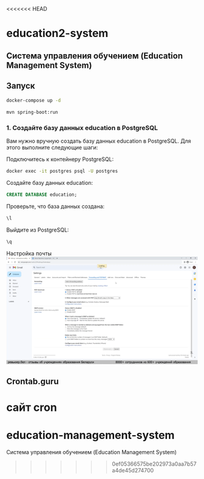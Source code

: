 <<<<<<< HEAD
# education2-system
## Система управления обучением (Education Management System)

## Запуск
```bash
docker-compose up -d
```

```bash
mvn spring-boot:run
```

### 1. Создайте базу данных education в PostgreSQL
Вам нужно вручную создать базу данных education в PostgreSQL. Для этого выполните следующие шаги:

Подключитесь к контейнеру PostgreSQL:
```bash
docker exec -it postgres psql -U postgres
```
Создайте базу данных education:
```sql
CREATE DATABASE education;
```
Проверьте, что база данных создана:
```sql
\l
```
Выйдите из PostgreSQL:
```sql
\q
```

Настройка почты
![img.png](img.png)

## Crontab.guru
сайт cron
=======
# education-management-system
Система управления обучением (Education Management System)
>>>>>>> 0ef05366575be202973a0aa7b57a4de45d274700
